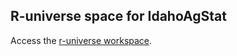 ## R-universe space for IdahoAgStat

Access the [r-universe workspace](https://idahoagstats.r-universe.dev/). 